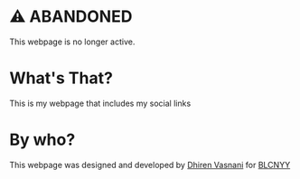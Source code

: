 <h1>⚠️ ABANDONED</h1>
<p>This webpage is no longer active.</p>
<h1>What's That?</h1>
<p>This is my webpage that includes my social links</p>
<h1>By who?</h1>
<p>This webpage was designed and developed by <a href="https://dhirenv.art" target="_blank" rel="noopener noreferrer">Dhiren Vasnani</a> for <a href="https://x.com/BLCNYY" target="_blank" rel="noopener noreferrer">BLCNYY</a></p>
